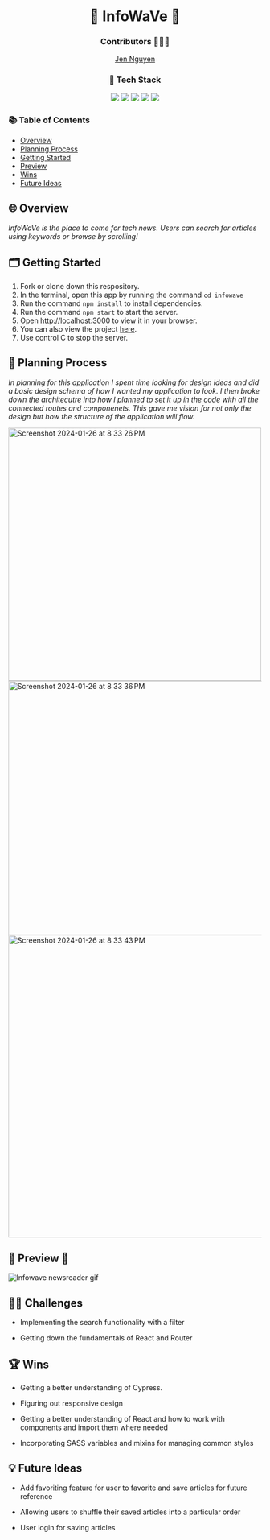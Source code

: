<div align='center'>
 <h1> 🌊 InfoWaVe 🌊 </h1>

### Contributors 👩🏻‍💻

[Jen Nguyen](http://github.com/jnguyen615)

### 📂 Tech Stack

<img src="https://img.shields.io/badge/react%20-%236a0dad.svg?&style=for-the-badge&logo=react&logoColor=%8f4db2"/>
<img src="https://img.shields.io/badge/React_Router-6a0dad?style=for-the-badge&logo=react-router&logoColor=white"/>
<img src="https://img.shields.io/badge/GitHub-39FF14?style=for-the-badge&logo=github&logoColor=white"/>
<img src="https://img.shields.io/badge/VSCode-6a0dad?style=for-the-badge&logo=visual%20studio%20code&logoColor=white"/>
<img src="https://img.shields.io/badge/Sass-6a0dad?style=for-the-badge&logo=sass&logoColor=white"/>
</div>

### 📚 Table of Contents

- [Overview](#overview)
- [Planning Process](#planning-process)
- [Getting Started](#getting-started)
- [Preview](#preview)
- [Wins](#wins)
- [Future Ideas](#future-ideas)

<h2  id="overview"> 🌐 Overview </h2>

_InfoWaVe is the place to come for tech news. Users can search for articles using keywords or browse by scrolling!_

<h2  id="getting-started">🗂️ Getting Started </h2>

1. Fork or clone down this respository.
2. In the terminal, open this app by running the command `cd infowave`
3. Run the command `npm install` to install dependencies.
4. Run the command `npm start` to start the server.
5. Open [http://localhost:3000](http://localhost:3000) to view it in your browser.
6. You can also view the project <a href="ffxiv-mount-companion-7aigj2w0p-jen-nguyens-projects.vercel.app">here</a>.
7. Use control C to stop the server.
<!-- 8. To test, run the command `node_modules/.bin/cypress open`. -->

<h2  id="planning"> 📝 Planning Process </h2>

_In planning for this application I spent time looking for design ideas and did a basic design schema of how I wanted my application to look. I then broke down the architecutre into how I planned to set it up in the code with all the connected routes and componenets. This gave me vision for not only the design but how the structure of the application will flow._

<img width="503" alt="Screenshot 2024-01-26 at 8 33 26 PM" src="https://github.com/Jnguyen615/InfoWaVe/assets/119434450/e92c0a85-8d7e-4489-a46d-866ccf41dee4">
<img width="505" alt="Screenshot 2024-01-26 at 8 33 36 PM" src="https://github.com/Jnguyen615/InfoWaVe/assets/119434450/36ba78ae-f04f-4e50-89d4-b85cca8d2440">
<img width="601" alt="Screenshot 2024-01-26 at 8 33 43 PM" src="https://github.com/Jnguyen615/InfoWaVe/assets/119434450/4279d29c-2116-49fe-88d4-577c53954d07">

<h2  id="preview"> 🎥 Preview 📱 </h2>

<img src="https://media.giphy.com/media/v1.Y2lkPTc5MGI3NjExeXFlbnZuYWZzbXlvb3Y5eHp3ODk2enRqc2FyZXlwNTE2OWV5MDJycSZlcD12MV9pbnRlcm5hbF9naWZfYnlfaWQmY3Q9Zw/DS6cTF5WwUYM0zVV38/giphy.gif" alt="Infowave newsreader gif">

<h2 id="challenges">💪🏻 Challenges </h2>

- Implementing the search functionality with a filter

- Getting down the fundamentals of React and Router

<h2 id="wins">🏆 Wins </h2>
  
 - Getting a better understanding of Cypress.

- Figuring out responsive design

- Getting a better understanding of React and how to work with components and import them where needed

- Incorporating SASS variables and mixins for managing common styles

<h2 id="future-ideas">💡 Future Ideas </h2>

- Add favoriting feature for user to favorite and save articles for future reference

- Allowing users to shuffle their saved articles into a particular order

- User login for saving articles
